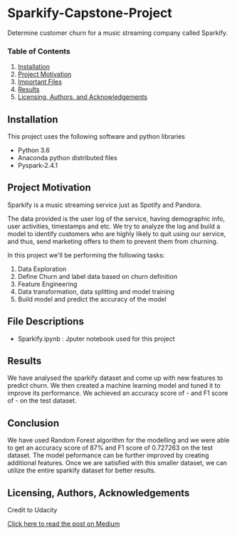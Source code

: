 # Sparkify-Capstone-Project
Determine customer churn for a music streaming company called Sparkify.

### Table of Contents

1. [Installation](#installation)
2. [Project Motivation](#motivation)
3. [Important Files](#files)
4. [Results](#results)
5. [Licensing, Authors, and Acknowledgements](#licensing)

## Installation <a name="installation"></a>
This project uses the following software and python libraries

- Python 3.6
- Anaconda python distributed files
- Pyspark-2.4.1


## Project Motivation<a name="motivation"></a>

Sparkify is a music streaming service just as Spotify and Pandora.

The data provided is the user log of the service, having demographic info, user activities, timestamps and etc. We try to analyze the log and build a model to identify customers who are highly likely to quit using our service, and thus, send marketing offers to them to prevent them from churning.

In this project we'll be performing the following tasks:

1. Data Exploration   
2. Define Churn and label data based on churn definition    
3. Feature Engineering    
4. Data transformation, data splitting and model training
5. Build model and predict the accuracy of the model
    
## File Descriptions <a name="files"></a>
* Sparkify.ipynb : Jputer notebook used for this project


## Results<a name="results"></a>
We have analysed the sparkify dataset and come up with new features to predict churn. We then created a machine learning model and tuned it to improve its performance. We achieved an accuracy score of - and F1 score of - on the test dataset. 

## Conclusion
We have used Random Forest algorithm for the modelling and we were able to get an accuracy score of 87% and F1 score of 0.727263 on the test dataset. The model peformance can be further improved by creating additional features. Once we are satisfied with this smaller dataset, we can utilize the entire sparkify dataset for better results.

## Licensing, Authors, Acknowledgements<a name="licensing"></a>

Credit to Udacity

[Click here to read the post on Medium](https://medium.com/@ronyjoby/sparkify-predict-customer-churn-9545d81b7d77?sk=cc86710b3d2fe0c2cd61b033ae8df96d)
